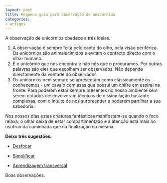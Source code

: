 ```yaml
---
layout: post
title: Pequeno guia para observação de unicórnios
categories:
- artigos
---
```


A observação de unicórnios obedece a três ideias.

1. A observação é sempre feita pelo canto do olho, pela visão periférica. Os unicórnios são animais tímidos e evitam o contacto directo com o olhar humano. 
2. É o unicórnio que nos encontra e não nós que o procuramos. Por outras palavras são eles que escolhem ser observados. Não depende directamente da vontade do observador. 
3. Os unicórnios nem sempre se apresentam como classicamente os conhecemos - um cavalo com asas que possui um chifre em espiral na fronte. Para poderem estar sempre presentes no nosso ambiente sem serem notados desenvolveram técnicas de dissimulação bastante complexas, com o intuito de nos surpreender e poderem partilhar a sua sabedoria. 

Nos nossos dias estas criaturas fantásticas manifestam-se quando o foco relaxa, o olhar deixa de estar compartimentado e a atenção está mais no usufruir da caminhada que na finalização da mesma. 

**Deixo três sugestões:**

+ [Desfocar](http://devagar.org/2012/11/24/estupidez.html)

+ [Simplificar](http://devagar.org/2012/06/28/o-que-nao-precisa.html) 

+ [Aprendizagem transversal](http://devagar.org/2012/11/23/aprendizagem-transversal.html)

Boas observações.
